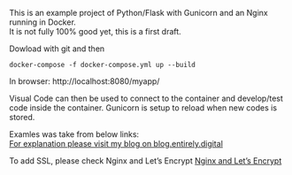 This is an example project of Python/Flask with Gunicorn and an Nginx running in Docker.   
It is not fully 100% good yet, this is a first draft.

Dowload with git and then  
```
docker-compose -f docker-compose.yml up --build
```

In browser: http://localhost:8080/myapp/

Visual Code can then be used to connect to the container and develop/test code inside the container.
Gunicorn is setup to reload when new codes is stored.
  
  
Examles was take from below links:  
[For explanation please visit my blog on blog.entirely.digital](https://blog.entirely.digital/docker-gunicorn-and-flask)

To add SSL, please check Nginx and Let’s Encrypt 
[Nginx and Let’s Encrypt](https://medium.com/@pentacent/nginx-and-lets-encrypt-with-docker-in-less-than-5-minutes-b4b8a60d3a71)  

